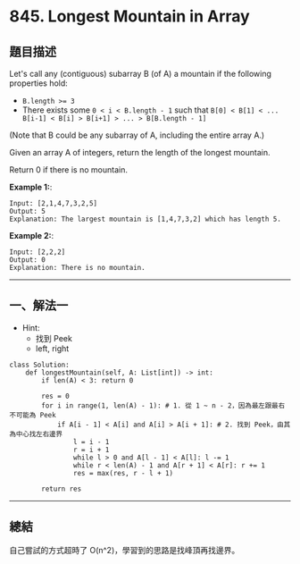 # 845. Longest Mountain in Array


## 題目描述

Let's call any (contiguous) subarray B (of A) a mountain if the following properties hold:

- `B.length >= 3`
- There exists some `0 < i < B.length - 1` such that `B[0] < B[1] < ... B[i-1] < B[i] > B[i+1] > ... > B[B.length - 1]`


(Note that B could be any subarray of A, including the entire array A.)

Given an array A of integers, return the length of the longest mountain. 

Return 0 if there is no mountain.



**Example 1:**:

```
Input: [2,1,4,7,3,2,5]
Output: 5
Explanation: The largest mountain is [1,4,7,3,2] which has length 5.
```

**Example 2:**:

```
Input: [2,2,2]
Output: 0
Explanation: There is no mountain.
```


--- 

## 一、解法一

* Hint: 
    * 找到 Peek
    * left, right

```
class Solution:
    def longestMountain(self, A: List[int]) -> int:
        if len(A) < 3: return 0
        
        res = 0
        for i in range(1, len(A) - 1): # 1. 從 1 ~ n - 2，因為最左跟最右不可能為 Peek
            if A[i - 1] < A[i] and A[i] > A[i + 1]: # 2. 找到 Peek，由其為中心找左右邊界
                l = i - 1
                r = i + 1
                while l > 0 and A[l - 1] < A[l]: l -= 1
                while r < len(A) - 1 and A[r + 1] < A[r]: r += 1
                res = max(res, r - l + 1)
                    
        return res
```

---

## 總結

自己嘗試的方式超時了 O(n^2)，學習到的思路是找峰頂再找邊界。
